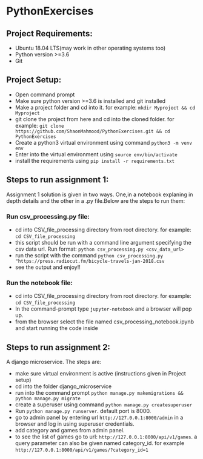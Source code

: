 # PythonExercises

## Project Requirements:
- Ubuntu 18.04 LTS(may work in other operating systems too)
- Python version >=3.6
- Git

## Project Setup:
- Open command prompt
- Make sure python version >=3.6 is installed and git installed
- Make a project folder and cd into it. for example: `mkdir Myproject && cd Myproject`
- git clone the project from here and cd into the cloned folder. for example: `git clone https://github.com/ShaonMahmood/PythonExercises.git && cd PythonExercises`
- Create a python3 virtual environment using command `python3 -m venv env`
- Enter into the virtual environment using `source env/bin/activate`
- install the requirements using `pip install -r requirements.txt`

## Steps to run assignment 1:
Assignment 1 solution is given in two ways. One,in a notebook explaning in depth details and the other in a .py file.Below are the steps to run them:
### Run csv_processing.py file:
- cd into CSV_file_processing directory from root directory. for example: `cd CSV_file_processing`
- this script should be run with a command line argument specifying the csv data url. Run format:
`python csv_processing.py <csv_data_url>`
- run the script with the command `python csv_processing.py "https://press.radiocut.fm/bicycle-travels-jan-2018.csv`
- see the output and enjoy!!

### Run the notebook file:
- cd into CSV_file_processing directory from root directory. for example: `cd CSV_file_processing`
- In the command-prompt type `jupyter-notebook` and a browser will pop up. 
- from the browser select the file named csv_processing_notebook.ipynb and start running the code inside

## Steps to run assignment 2:
A django microservice. The steps are:
- make sure virtual environment is active (instructions given in Project setup) 
- cd into the folder django_microservice
- run into the command prompt `python manage.py makemigrations && python manage.py migrate`
- create a superuser using command `python manage.py createsuperuser`
- Run `python manage.py runserver`. default port is 8000.
- go to admin panel by entering url `http://127.0.0.1:8000/admin` in a browser and log in using superuser credentials.
- add category and games from admin panel.
- to see the list of games go to url: `http://127.0.0.1:8000/api/v1/games`. a query parameter can also be given named category_id. for example `http://127.0.0.1:8000/api/v1/games/?category_id=1`
